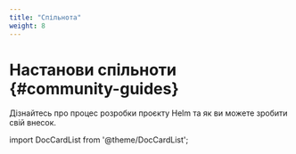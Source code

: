 ```yaml
---
title: "Спільнота"
weight: 8
---
```


# Настанови спільноти {#community-guides}

Дізнайтесь про процес розробки проєкту Helm та як ви можете зробити свій внесок.

import DocCardList from '@theme/DocCardList';

<DocCardList />